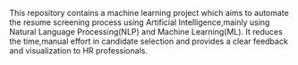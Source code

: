 
This repository contains a machine learning project which aims to automate the  resume screening process using Artificial Intelligence,mainly using Natural Language Processing(NLP) and Machine Learning(ML). 
It reduces the time,manual effort in candidate selection and provides a clear feedback and visualization to HR professionals.
